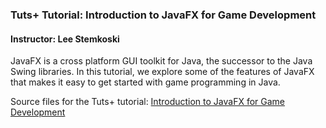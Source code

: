 ### Tuts+ Tutorial: Introduction to JavaFX for Game Development

#### Instructor: Lee Stemkoski

JavaFX is a cross platform GUI toolkit for Java, the successor to the Java Swing libraries. In this tutorial, we explore some of the features of JavaFX that makes it easy to get started with game programming in Java.

Source files for the Tuts+ tutorial: [Introduction to JavaFX for Game Development](http://gamedevelopment.tutsplus.com/tutorials/introduction-to-javafx-for-game-development--cms-23835)
